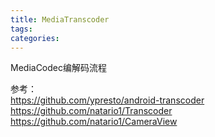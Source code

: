 ```yaml
---
title: MediaTranscoder
tags:
categories:
---
```


MediaCodec编解码流程

参考：  
https://github.com/ypresto/android-transcoder  
https://github.com/natario1/Transcoder    
https://github.com/natario1/CameraView  